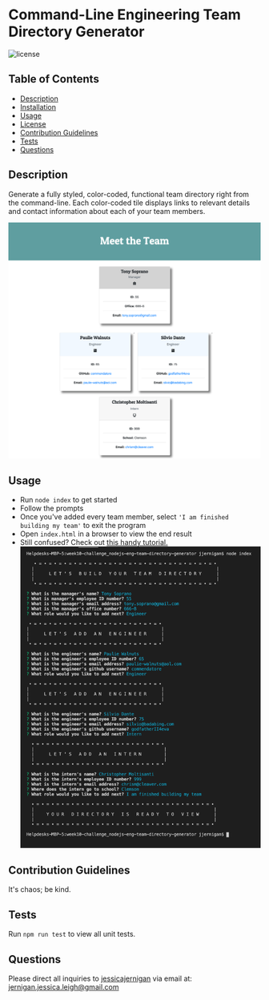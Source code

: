 # Command-Line Engineering Team Directory Generator
  
![license](https://img.shields.io/badge/license-Unlicense-green)

  ## Table of Contents
  * [Description](#description)
  * [Installation](#installation)
  * [Usage](#usage)
  * [License](#license)
  * [Contribution Guidelines](#contribution-guidelines)
  * [Tests](#tests)
  * [Questions](#questions)
  


  ## Description  
  Generate a fully styled, color-coded, functional team directory right from the command-line. Each color-coded tile displays links to relevant details and contact information about each of your team members.

  ![cli screenshot](./src/images/full-screenshot-html.png)


  ## Usage
  - Run ```node index``` to get started
  - Follow the prompts
  - Once you've added every team member, select ```'I am finished building my team'``` to exit the program
  - Open ```index.html``` in a browser to view the end result
  - Still confused? Check out [this handy tutorial.](https://drive.google.com/file/d/1bo74GBJLX51VJXcipDg-Kfz-R1fy9IZT/view)
  ![cli screenshot](./src/images/cli.png)


  ## Contribution Guidelines
  It's chaos; be kind. 



  ## Tests  
  Run ```npm run test``` to view all unit tests.



  ## Questions
  Please direct all inquiries to [jessicajernigan](https://github.com/jessicajernigan) via email at: [jernigan.jessica.leigh@gmail.com](mailto:jernigan.jessica.leigh@gmail.com?subject=Question%20About%20Command-Line%20Engineering%20Team%20Directory%20Generator)






